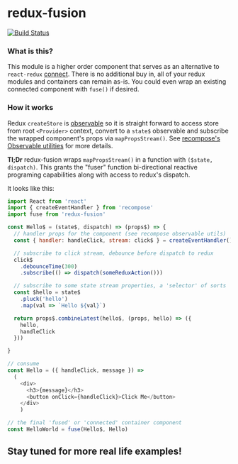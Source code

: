 # redux-fusion
[![Build Status](https://travis-ci.org/cif/redux-fusion.svg?branch=master)](https://travis-ci.org/cif/redux-fusion)

### What is this?
This module is a higher order component that serves as an alternative to `react-redux` [connect](https://github.com/reactjs/react-redux/blob/master/docs/api.md#connectmapstatetoprops-mapdispatchtoprops-mergeprops-options).
There is no additional buy in, all of your redux modules and containers can remain as-is.
You could even wrap an existing connected component with `fuse()` if desired.

### How it works
Redux `createStore` is [observable](https://github.com/reactjs/redux/blob/master/src/createStore.js#L203-L208)
so it is straight forward to access store from root `<Provider>` context, convert to a `state$`
observable and subscribe the wrapped component's props via `mapPropsStream()`.
See [recompose's Observable utilities](https://github.com/acdlite/recompose/blob/master/docs/API.md#observable-utilities)
for more details.

**Tl;Dr** redux-fusion wraps `mapPropsStream()` in a function with
`($state, dispatch)`. This grants the "fuser" function bi-directional reactive programing
capabilities along with access to redux's dispatch.

It looks like this:

```js
import React from 'react'
import { createEventHandler } from 'recompose'
import fuse from 'redux-fusion'

const Hello$ = (state$, dispatch) => (props$) => {
  // handler props for the component (see recompose observable utils)
  const { handler: handleClick, stream: click$ } = createEventHandler()

  // subscribe to click stream, debounce before dispatch to redux
  click$
    .debounceTime(300)
    .subscribe(() => dispatch(someReduxAction()))

  // subscribe to some state stream properties, a 'selector' of sorts
  const $hello = state$
    .pluck('hello')
    .map(val => `Hello ${val}`)

  return props$.combineLatest(hello$, (props, hello) => ({
    hello,
    handleClick
  }))   

}

// consume
const Hello = ({ handleClick, message }) =>
  (
    <div>
      <h3>{message}</h3>
      <button onClick={handleClick}>Click Me</button>
    </div>
    )

// the final 'fused' or 'connected' container component
const HelloWorld = fuse(Hello$, Hello)

```

## Stay tuned for more real life examples!
